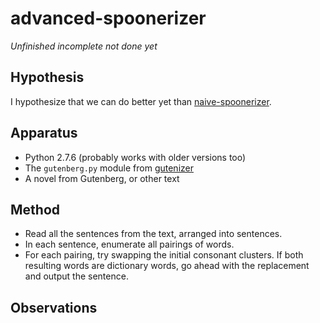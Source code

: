 advanced-spoonerizer
====================

_Unfinished incomplete not done yet_

Hypothesis
----------

I hypothesize that we can do better yet than
[naive-spoonerizer](../naive-spoonerizer/).

Apparatus
---------

*   Python 2.7.6 (probably works with older versions too)
*   The `gutenberg.py` module from [gutenizer](https://github.com/okfn/gutenizer/)
*   A novel from Gutenberg, or other text

Method
------

*   Read all the sentences from the text, arranged into sentences.
*   In each sentence, enumerate all pairings of words.
*   For each pairing, try swapping the initial consonant clusters.
    If both resulting words are dictionary words, go ahead with the
    replacement and output the sentence.

Observations
------------


